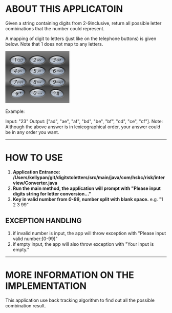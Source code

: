 # ABOUT THIS APPLICATOIN
Given a string containing digits from 2-9inclusive, return all possible letter combinations that the number could represent.

A mapping of digit to letters (just like on the telephone buttons) is given below. Note that 1 does not map to any letters.

![phone pad](https://github.com/kellyppgogo/testcode/blob/master/src/main/resources/number.png "sample")

Example:

Input: "23"
Output: ["ad", "ae", "af", "bd", "be", "bf", "cd", "ce", "cf"].
Note: Although the above answer is in lexicographical order, your answer could be in any order you want.

---
# HOW TO USE
1. **Application Entrance: /Users/kellypan/git/digitstoletters/src/main/java/com/hsbc/risk/interview/Converter.java**
2. **Run the main method, the application will prompt with "Please input digits string for letter conversion..."**
3. **Key in valid number from *0-99*, number split with blank space.**
    e.g. "1 2 3 99"

## EXCEPTION HANDLING
1. if invalid number is input, the app will throw exception with "Please input valid number:[0-99]"
2. if empty input, the app will also throw exception with "Your input is empty."


---
# MORE INFORMATION ON THE IMPLEMENTATION
This application use back tracking algorithm to find out all the possible combination result.